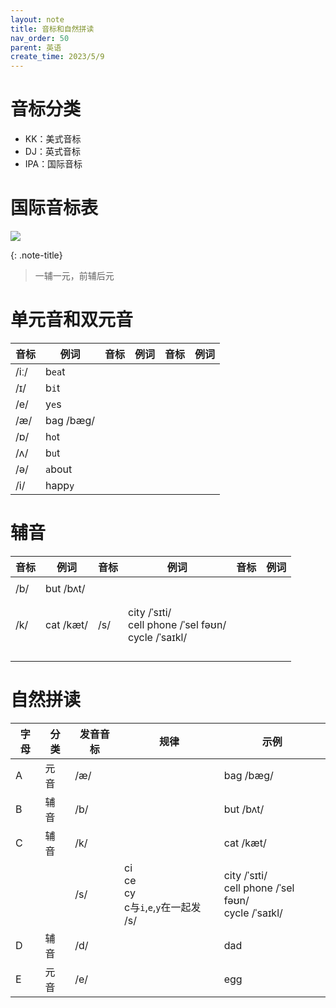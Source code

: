 ```yaml
---
layout: note
title: 音标和自然拼读
nav_order: 50
parent: 英语
create_time: 2023/5/9
---
```


# 音标分类

- KK：美式音标
- DJ：英式音标
- IPA：国际音标

# 国际音标表

![](https://cdn.jsdelivr.net/gh/luguosong/images@master/blog-img/202307052336916-%E5%9B%BD%E9%99%85%E9%9F%B3%E6%A0%87.png)

{: .note-title}
> 一辅一元，前辅后元

# 单元音和双元音

| 音标   | 例词        | 音标 | 例词 | 音标 | 例词 |
|------|-----------|----|----|----|----|
| /iː/ | b`ea`t    |    |    |    |    |
| /ɪ/  | b`i`t     |    |    |    |    |
| /e/  | y`e`s     |    |    |    |    |
| /æ/  | bag /bæɡ/ |    |    |    |    |
| /ɒ/  | h`o`t     |    |    |    |    |
| /ʌ/  | b`u`t     |    |    |    |    |
| /ə/  | `a`bout   |    |    |    |    |
| /i/  | happ`y`   |    |    |    |    |

# 辅音

| 音标  | 例词        | 音标  | 例词                                                           | 音标 | 例词 |
|-----|-----------|-----|--------------------------------------------------------------|----|----|
|     |           |     |                                                              |    |    |
| /b/ | but /bʌt/ |     |                                                              |    |    |
|     |           |     |                                                              |    |    |
|     |           |     |                                                              |    |    |
| /k/ | cat /kæt/ | /s/ | city /ˈsɪti/<br />cell phone /ˈsel fəʊn/<br />cycle /ˈsaɪkl/ |    |    |
|     |           |     |                                                              |    |    |
|     |           |     |                                                              |    |    |
|     |           |     |                                                              |    |    |
|     |           |     |                                                              |    |    |

# 自然拼读

| 字母 | 分类 | 发音音标 | 规律                                            | 示例                                                           |
|----|----|------|-----------------------------------------------|--------------------------------------------------------------|
| A  | 元音 | /æ/  |                                               | bag /bæɡ/                                                    |
| B  | 辅音 | /b/  |                                               | but /bʌt/                                                    |
| C  | 辅音 | /k/  |                                               | cat /kæt/                                                    |
|    |    | /s/  | ci<br />ce<br />cy<br />c与`i`,`e`,`y`在一起发 /s/ | city /ˈsɪti/<br />cell phone /ˈsel fəʊn/<br />cycle /ˈsaɪkl/ |
| D  | 辅音 | /d/  |                                               | dad                                                          |
| E  | 元音 | /e/  |                                               | egg                                                          |

